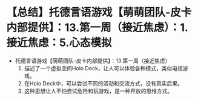 # 【总结】托德言语游戏【萌萌团队-皮卡内部提供】：13.第一周（接近焦虑）：1.接近焦虑：5.心态模拟

-   托德言语游戏【萌萌团队-皮卡内部提供】：13.第一周（接近焦虑）
    1.  描述了一个虚拟空间Holo Deck，让人可以体验各种模式，类似电视游戏。
    2.  在Holo Deck中，可以尝试不同的活动和交流方式，没有真实后果。
    3.  这种思想让人不怕尝试危险和玩游戏，是一种开放的思维方式。